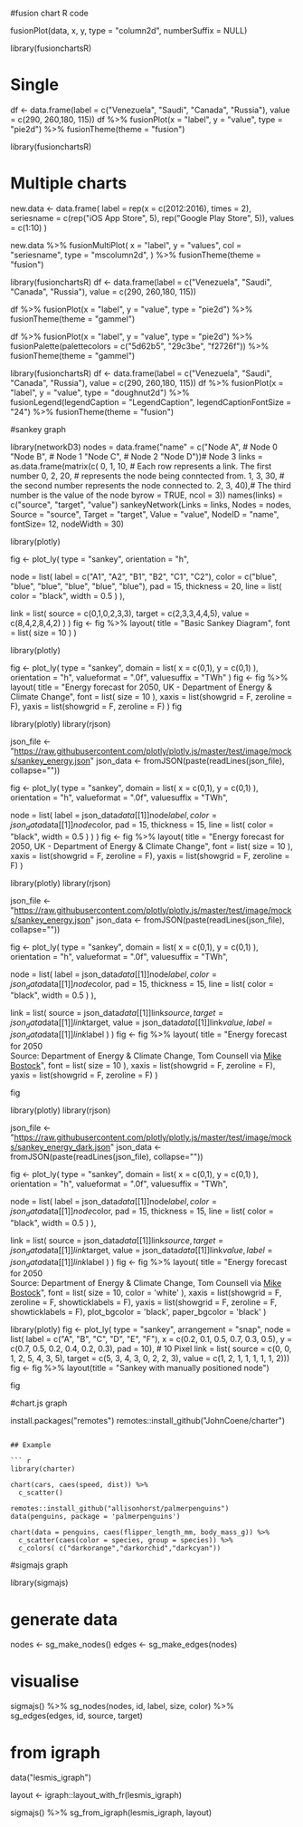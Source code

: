 #fusion chart R code

fusionPlot(data, x, y, type = "column2d", numberSuffix = NULL)

library(fusionchartsR)

# Single
df <- data.frame(label = c("Venezuela", "Saudi", "Canada", "Russia"), value = c(290, 260,180, 115))
df %>%
  fusionPlot(x = "label", y = "value", type = "pie2d") %>%
  fusionTheme(theme = "fusion")

library(fusionchartsR)

# Multiple charts
new.data <- data.frame(
  label = rep(x = c(2012:2016), times = 2),
  seriesname = c(rep("iOS App Store", 5), rep("Google Play Store", 5)),
  values = c(1:10)
)

new.data %>%
  fusionMultiPlot(
    x = "label",
    y = "values",
    col = "seriesname",
    type = "mscolumn2d",
  ) %>%
  fusionTheme(theme = "fusion")


library(fusionchartsR)
df <- data.frame(label = c("Venezuela", "Saudi", "Canada", "Russia"), value = c(290, 260,180, 115))

df %>%
  fusionPlot(x = "label", y = "value", type = "pie2d") %>%
  fusionTheme(theme = "gammel")

df %>%
  fusionPlot(x = "label", y = "value", type = "pie2d") %>%
  fusionPalette(palettecolors = c("5d62b5", "29c3be", "f2726f")) %>%
  fusionTheme(theme = "gammel")


library(fusionchartsR)
df <- data.frame(label = c("Venezuela", "Saudi", "Canada", "Russia"), value = c(290, 260,180, 115))
df %>%
  fusionPlot(x = "label", y = "value", type = "doughnut2d") %>%
  fusionLegend(legendCaption = "LegendCaption", legendCaptionFontSize = "24") %>%
  fusionTheme(theme = "fusion")

#sankey graph

library(networkD3)
nodes = data.frame("name" = 
                     c("Node A", # Node 0
                       "Node B", # Node 1
                       "Node C", # Node 2
                       "Node D"))# Node 3
links = as.data.frame(matrix(c(
  0, 1, 10, # Each row represents a link. The first number
  0, 2, 20, # represents the node being conntected from. 
  1, 3, 30, # the second number represents the node connected to.
  2, 3, 40),# The third number is the value of the node
  byrow = TRUE, ncol = 3))
names(links) = c("source", "target", "value")
sankeyNetwork(Links = links, Nodes = nodes,
              Source = "source", Target = "target",
              Value = "value", NodeID = "name",
              fontSize= 12, nodeWidth = 30)

library(plotly)

fig <- plot_ly(
  type = "sankey",
  orientation = "h",
  
  node = list(
    label = c("A1", "A2", "B1", "B2", "C1", "C2"),
    color = c("blue", "blue", "blue", "blue", "blue", "blue"),
    pad = 15,
    thickness = 20,
    line = list(
      color = "black",
      width = 0.5
    )
  ),
  
  link = list(
    source = c(0,1,0,2,3,3),
    target = c(2,3,3,4,4,5),
    value =  c(8,4,2,8,4,2)
  )
)
fig <- fig %>% layout(
  title = "Basic Sankey Diagram",
  font = list(
    size = 10
  )
)

library(plotly)

fig <- plot_ly(
  type = "sankey",
  domain = list(
    x =  c(0,1),
    y =  c(0,1)
  ),
  orientation = "h",
  valueformat = ".0f",
  valuesuffix = "TWh"
)
fig <- fig %>% layout(
  title = "Energy forecast for 2050, UK - Department of Energy & Climate Change",
  font = list(
    size = 10
  ),
  xaxis = list(showgrid = F, zeroline = F),
  yaxis = list(showgrid = F, zeroline = F)
)
fig

library(plotly)
library(rjson)

json_file <- "https://raw.githubusercontent.com/plotly/plotly.js/master/test/image/mocks/sankey_energy.json"
json_data <- fromJSON(paste(readLines(json_file), collapse=""))

fig <- plot_ly(
  type = "sankey",
  domain = list(
    x =  c(0,1),
    y =  c(0,1)
  ),
  orientation = "h",
  valueformat = ".0f",
  valuesuffix = "TWh",
  
  node = list(
    label = json_data$data[[1]]$node$label,
    color = json_data$data[[1]]$node$color,
    pad = 15,
    thickness = 15,
    line = list(
      color = "black",
      width = 0.5
    )
  )
) 
fig <- fig %>% layout(
  title = "Energy forecast for 2050, UK - Department of Energy & Climate Change",
  font = list(
    size = 10
  ),
  xaxis = list(showgrid = F, zeroline = F),
  yaxis = list(showgrid = F, zeroline = F)
)

library(plotly)
library(rjson)

json_file <- "https://raw.githubusercontent.com/plotly/plotly.js/master/test/image/mocks/sankey_energy.json"
json_data <- fromJSON(paste(readLines(json_file), collapse=""))

fig <- plot_ly(
  type = "sankey",
  domain = list(
    x =  c(0,1),
    y =  c(0,1)
  ),
  orientation = "h",
  valueformat = ".0f",
  valuesuffix = "TWh",
  
  node = list(
    label = json_data$data[[1]]$node$label,
    color = json_data$data[[1]]$node$color,
    pad = 15,
    thickness = 15,
    line = list(
      color = "black",
      width = 0.5
    )
  ),
  
  link = list(
    source = json_data$data[[1]]$link$source,
    target = json_data$data[[1]]$link$target,
    value =  json_data$data[[1]]$link$value,
    label =  json_data$data[[1]]$link$label
  )
) 
fig <- fig %>% layout(
  title = "Energy forecast for 2050<br>Source: Department of Energy & Climate Change, Tom Counsell via <a href='https://bost.ocks.org/mike/sankey/'>Mike Bostock</a>",
  font = list(
    size = 10
  ),
  xaxis = list(showgrid = F, zeroline = F),
  yaxis = list(showgrid = F, zeroline = F)
)

fig

library(plotly)
library(rjson)

json_file <- "https://raw.githubusercontent.com/plotly/plotly.js/master/test/image/mocks/sankey_energy_dark.json"
json_data <- fromJSON(paste(readLines(json_file), collapse=""))

fig <- plot_ly(
  type = "sankey",
  domain = list(
    x =  c(0,1),
    y =  c(0,1)
  ),
  orientation = "h",
  valueformat = ".0f",
  valuesuffix = "TWh",
  
  node = list(
    label = json_data$data[[1]]$node$label,
    color = json_data$data[[1]]$node$color,
    pad = 15,
    thickness = 15,
    line = list(
      color = "black",
      width = 0.5
    )
  ),
  
  link = list(
    source = json_data$data[[1]]$link$source,
    target = json_data$data[[1]]$link$target,
    value =  json_data$data[[1]]$link$value,
    label =  json_data$data[[1]]$link$label
  )
)
fig <- fig %>% layout(
  title = "Energy forecast for 2050<br>Source: Department of Energy & Climate Change, Tom Counsell via <a href='https://bost.ocks.org/mike/sankey/'>Mike Bostock</a>",
  font = list(
    size = 10,
    color = 'white'
  ),
  xaxis = list(showgrid = F, zeroline = F, showticklabels = F),
  yaxis = list(showgrid = F, zeroline = F, showticklabels = F),
  plot_bgcolor = 'black',
  paper_bgcolor = 'black'
)

library(plotly)
fig <- plot_ly(
  type = "sankey",
  arrangement = "snap",
  node = list(
    label = c("A", "B", "C", "D", "E", "F"),
    x = c(0.2, 0.1, 0.5, 0.7, 0.3, 0.5),
    y = c(0.7, 0.5, 0.2, 0.4, 0.2, 0.3),
    pad = 10), # 10 Pixel
  link = list(
    source = c(0, 0, 1, 2, 5, 4, 3, 5),
    target = c(5, 3, 4, 3, 0, 2, 2, 3),
    value = c(1, 2, 1, 1, 1, 1, 1, 2)))
fig <- fig %>% layout(title = "Sankey with manually positioned node")

fig



#chart.js graph

install.packages("remotes")
remotes::install_github("JohnCoene/charter")
```

## Example

``` r
library(charter)

chart(cars, caes(speed, dist)) %>% 
  c_scatter()

remotes::install_github("allisonhorst/palmerpenguins")
data(penguins, package = 'palmerpenguins')

chart(data = penguins, caes(flipper_length_mm, body_mass_g)) %>% 
  c_scatter(caes(color = species, group = species)) %>% 
  c_colors( c("darkorange","darkorchid","darkcyan"))
```

#sigmajs graph

library(sigmajs)

# generate data
nodes <- sg_make_nodes()
edges <- sg_make_edges(nodes)

# visualise
sigmajs() %>%
  sg_nodes(nodes, id, label, size, color) %>%
  sg_edges(edges, id, source, target)

# from igraph 
data("lesmis_igraph")

layout <- igraph::layout_with_fr(lesmis_igraph)

sigmajs() %>%
  sg_from_igraph(lesmis_igraph, layout)
